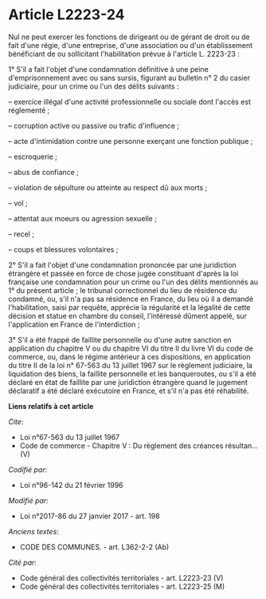 # Article L2223-24

Nul ne peut exercer les fonctions de dirigeant ou de gérant de droit ou de fait d'une régie, d'une entreprise, d'une
association ou d'un établissement bénéficiant de ou sollicitant l'habilitation prévue à l'article L. 2223-23 : 

1° S'il a fait l'objet d'une condamnation définitive à une peine d'emprisonnement avec ou sans sursis, figurant au bulletin
n° 2 du casier judiciaire, pour un crime ou l'un des délits suivants : 

– exercice illégal d'une activité professionnelle ou sociale dont l'accès est réglementé ; 

– corruption active ou passive ou trafic d'influence ; 

– acte d'intimidation contre une personne exerçant une fonction publique ; 

– escroquerie ; 

– abus de confiance ; 

– violation de sépulture ou atteinte au respect dû aux morts ; 

– vol ; 

– attentat aux moeurs ou agression sexuelle ; 

– recel ; 

– coups et blessures volontaires ; 

2° S'il a fait l'objet d'une condamnation prononcée par une juridiction étrangère et passée en force de chose jugée
constituant d'après la loi française une condamnation pour un crime ou l'un des délits mentionnés au 1° du présent article ;
le tribunal correctionnel du lieu de résidence du condamné, ou, s'il n'a pas sa résidence en France, du lieu où il a demandé
l'habilitation, saisi par requête, apprécie la régularité et la légalité de cette décision et statue en chambre du conseil,
l'intéressé dûment appelé, sur l'application en France de l'interdiction ; 

3° S'il a été frappé de faillite personnelle ou d'une autre sanction en application du chapitre V ou du chapitre VI du titre
II du livre VI du code de commerce, ou, dans le régime antérieur à ces dispositions, en application du titre II de la loi n°
67-563 du 13 juillet 1967 sur le règlement judiciaire, la liquidation des biens, la faillite personnelle et les banqueroutes,
ou s'il a été déclaré en état de faillite par une juridiction étrangère quand le jugement déclaratif a été déclaré exécutoire
en France, et s'il n'a pas été réhabilité.

**Liens relatifs à cet article**

_Cite_:

  - Loi n°67-563 du 13 juillet 1967
  - Code de commerce -  Chapitre V : Du règlement des créances résultan... (V)

_Codifié par_:

  - Loi n°96-142 du 21 février 1996

_Modifié par_:

  - Loi n°2017-86 du 27 janvier 2017 - art. 198

_Anciens textes_:

  - CODE DES COMMUNES. - art. L362-2-2 (Ab)

_Cité par_:

  - Code général des collectivités territoriales - art. L2223-23 (V)
  - Code général des collectivités territoriales - art. L2223-25 (M)
